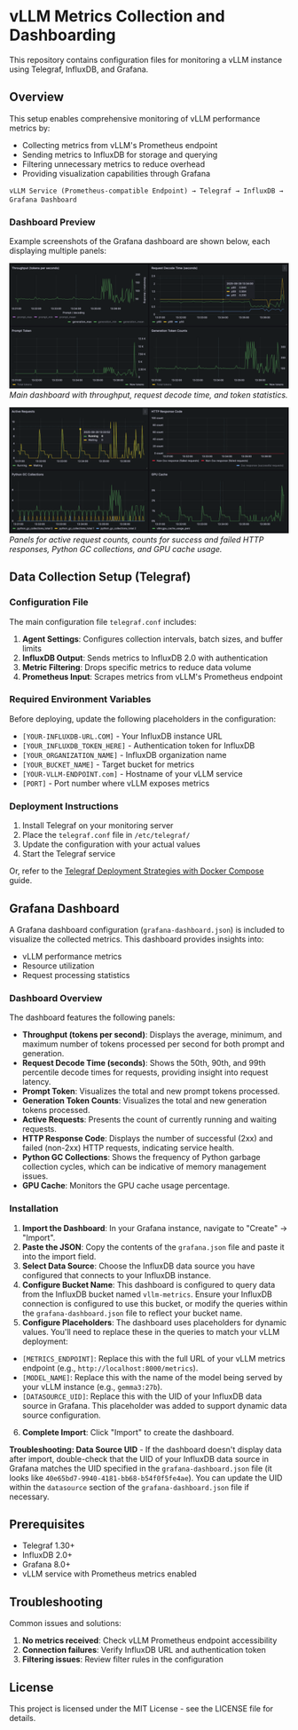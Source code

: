 # vLLM Metrics Collection and Dashboarding

This repository contains configuration files for monitoring a vLLM instance using Telegraf, InfluxDB, and Grafana.

## Overview

This setup enables comprehensive monitoring of vLLM performance metrics by:
- Collecting metrics from vLLM's Prometheus endpoint
- Sending metrics to InfluxDB for storage and querying
- Filtering unnecessary metrics to reduce overhead
- Providing visualization capabilities through Grafana

```
vLLM Service (Prometheus-compatible Endpoint) → Telegraf → InfluxDB → Grafana Dashboard
```

### Dashboard Preview

Example screenshots of the Grafana dashboard are shown below, each displaying multiple panels:

![Dashboard Overview 1](img/screenshot-1.png)
*Main dashboard with throughput, request decode time, and token statistics.*

![Dashboard Overview 2](img/screenshot-2.png)
*Panels for active request counts, counts for success and failed HTTP responses, Python GC collections, and GPU cache usage.*


## Data Collection Setup (Telegraf)

### Configuration File
The main configuration file `telegraf.conf` includes:

1. **Agent Settings**: Configures collection intervals, batch sizes, and buffer limits
2. **InfluxDB Output**: Sends metrics to InfluxDB 2.0 with authentication
3. **Metric Filtering**: Drops specific metrics to reduce data volume
4. **Prometheus Input**: Scrapes metrics from vLLM's Prometheus endpoint

### Required Environment Variables
Before deploying, update the following placeholders in the configuration:
- `[YOUR-INFLUXDB-URL.COM]` - Your InfluxDB instance URL
- `[YOUR_INFLUXDB_TOKEN_HERE]` - Authentication token for InfluxDB
- `[YOUR_ORGANIZATION_NAME]` - InfluxDB organization name
- `[YOUR_BUCKET_NAME]` - Target bucket for metrics
- `[YOUR-VLLM-ENDPOINT.com]` - Hostname of your vLLM service
- `[PORT]` - Port number where vLLM exposes metrics

### Deployment Instructions
1. Install Telegraf on your monitoring server
2. Place the `telegraf.conf` file in `/etc/telegraf/`
3. Update the configuration with your actual values
4. Start the Telegraf service

Or, refer to the [Telegraf Deployment Strategies with Docker Compose](https://www.influxdata.com/blog/telegraf-deployment-strategies-docker-compose/) guide.


## Grafana Dashboard

A Grafana dashboard configuration (`grafana-dashboard.json`) is included to visualize the collected metrics. This dashboard provides insights into:
- vLLM performance metrics
- Resource utilization
- Request processing statistics

### Dashboard Overview

The dashboard features the following panels:

* **Throughput (tokens per second)**: Displays the average, minimum, and maximum number of tokens processed per second for both prompt and generation.
* **Request Decode Time (seconds)**: Shows the 50th, 90th, and 99th percentile decode times for requests, providing insight into request latency.
* **Prompt Token**: Visualizes the total and new prompt tokens processed.
* **Generation Token Counts**: Visualizes the total and new generation tokens processed.
* **Active Requests**: Presents the count of currently running and waiting requests.
* **HTTP Response Code**: Displays the number of successful (2xx) and failed (non-2xx) HTTP requests, indicating service health.
* **Python GC Collections**: Shows the frequency of Python garbage collection cycles, which can be indicative of memory management issues.
* **GPU Cache**: Monitors the GPU cache usage percentage.

### Installation

1. **Import the Dashboard**: In your Grafana instance, navigate to "Create" → "Import".
2. **Paste the JSON**: Copy the contents of the `grafana.json` file and paste it into the import field.
3. **Select Data Source**: Choose the InfluxDB data source you have configured that connects to your InfluxDB instance.
4. **Configure Bucket Name**: This dashboard is configured to query data from the InfluxDB bucket named `vllm-metrics`. Ensure your InfluxDB connection is configured to use this bucket, or modify the queries within the `grafana-dashboard.json` file to reflect your bucket name.
5. **Configure Placeholders**: The dashboard uses placeholders for dynamic values. You'll need to replace these in the queries to match your vLLM deployment:
  * `[METRICS_ENDPOINT]`: Replace this with the full URL of your vLLM metrics endpoint (e.g., `http://localhost:8000/metrics`).
  * `[MODEL_NAME]`: Replace this with the name of the model being served by your vLLM instance (e.g., `gemma3:27b`).
  * `[DATASOURCE_UID]`: Replace this with the UID of your InfluxDB data source in Grafana. This placeholder was added to support dynamic data source configuration.
6. **Complete Import**: Click "Import" to create the dashboard.

**Troubleshooting: Data Source UID** - If the dashboard doesn't display data after import, double-check that the UID of your InfluxDB data source in Grafana matches the UID specified in the `grafana-dashboard.json` file (it looks like `40e65bd7-9940-4181-bb68-b54f0f5fe4ae`). You can update the UID within the `datasource` section of the `grafana-dashboard.json` file if necessary.

## Prerequisites

- Telegraf 1.30+
- InfluxDB 2.0+
- Grafana 8.0+
- vLLM service with Prometheus metrics enabled

## Troubleshooting

Common issues and solutions:
1. **No metrics received**: Check vLLM Prometheus endpoint accessibility
2. **Connection failures**: Verify InfluxDB URL and authentication token
3. **Filtering issues**: Review filter rules in the configuration

## License

This project is licensed under the MIT License - see the LICENSE file for details.

